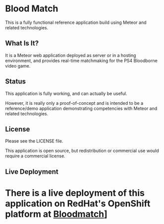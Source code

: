 Blood Match
===========

This is a fully functional reference application build using Meteor and related technologies.

What Is It?
-----------

It is a Meteor web application deployed as server or in a hosting environment, and provides real-time matchmaking for the PS4 Bloodborne video game.

Status
------

This application is fully working, and can actually be useful.

However, it is really only a proof-of-concept and is intended to be a reference/demo application demonstrating competencies with Meteor and related technologies.

License
-------

Please see the LICENSE file.

This application is open source, but redistribution or commercial use would require a commercial license.

Live Deployment
---------------

There is a live deployment of this application on RedHat's OpenShift platform at [Bloodmatch](http://bloodmatch-caprica.rhcloud.com/ "Bloodmatch")]
=======
